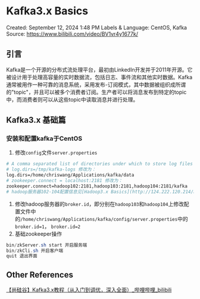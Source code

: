 # Kafka3.x Basics

Created: September 12, 2024 1:48 PM
Labels & Language: CentOS, Kafka
Source: https://www.bilibili.com/video/BV1vr4y1677k/

## 引言

Kafka是一个开源的分布式流处理平台，最初由LinkedIn开发并于2011年开源。它被设计用于处理高容量的实时数据流，包括日志、事件流和其他实时数据。Kafka通常被用作一种可靠的消息系统，采用发布-订阅模式，其中数据被组织成所谓的"topic"，并且可以被多个消费者订阅。生产者可以将消息发布到特定的topic中，而消费者则可以从这些topic中读取消息并进行处理。

## Kafka3.x 基础篇

### 安装和配置kafka于CentOS

1. 修改`config`文件`server.properties`

```bash
# A comma separated list of directories under which to store log files
# log.dirs=/tmp/kafka-logs 修改为：
log.dirs=/home/chriswang/Applications/kafka/data
# zookeeper.connect = localhost:2181 修改为：
zookeeper.connect=hadoop102:2181,hadoop103:2181,hadoop104:2181/kafka
# hadoop服务器102-104配置信息见[Hadoop3.x Basics](http://124.222.120.214/media/notion_files/070523/hadoop_basics_notes.html)
```

1. 修改hadoop服务器的`broker.id`，即分别在`hadoop103`和`hadoop104`上修改配置文件中的`/home/chriswang/Applications/kafka/config/server.properties`中的 `broker.id=1`， `broker.id=2`
2. 基础zookeeper操作

```java
bin/zkServer.sh start 开启服务端
bin/zkCli.sh 开启客户端
quit 退出界面
```

## Other References

[【尚硅谷】Kafka3.x教程（从入门到调优，深入全面）_哔哩哔哩_bilibili](https://www.bilibili.com/video/BV1vr4y1677k/)